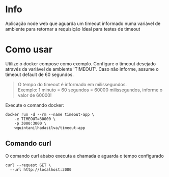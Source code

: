 # Info

Aplicação node web que aguarda um timeout informado numa variável de ambiente para retornar a requisição
Ideal para testes de timeout

# Como usar

Utilize o docker compose como exemplo. Configure o timeout desejado através da variável de ambiente 'TIMEOUT'.
Caso não informe, assume o timeout default de 60 segundos.
> O tempo do timeout é informado em milissegundos. <br>
> Exemplo: 1 minuto = 60 segundos = 60000 milissegundos, informe o valor de 60000!

Execute o comando docker:

```
docker run -d --rm --name timeout-app \
    -e TIMEOUT=30000 \
    -p 3000:3000 \
    wquintanilhadasilva/timeout-app
```


## Comando curl

O comando curl abaixo executa a chamada e aguarda o tempo configurado
```
curl --request GET \
  --url http://localhost:3000
```